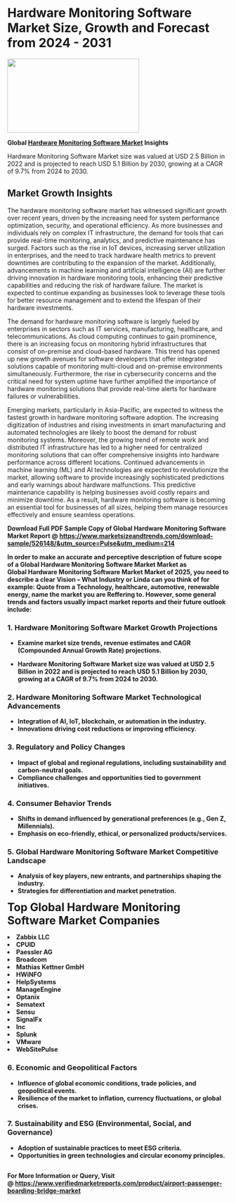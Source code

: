 <H1>Hardware Monitoring Software Market Size, Growth and Forecast from 2024 - 2031</H1><img class="aligncenter size-medium wp-image-584254" src="https://thirdeyenews.in/wp-content/uploads/2024/09/Global-Market-Research-300x168.jpeg" alt="" width="300" height="168" /><p><strong>Global&nbsp;<a href="https://www.marketsizeandtrends.com/download-sample/526148/&amp;utm_source=Pulse&amp;utm_medium=214">Hardware Monitoring Software Market</a> Insights</strong></p><p>Hardware Monitoring Software Market size was valued at USD 2.5 Billion in 2022 and is projected to reach USD 5.1 Billion by 2030, growing at a CAGR of 9.7% from 2024 to 2030.</p><p><h2>Market Growth Insights</h2> <p>The hardware monitoring software market has witnessed significant growth over recent years, driven by the increasing need for system performance optimization, security, and operational efficiency. As more businesses and individuals rely on complex IT infrastructure, the demand for tools that can provide real-time monitoring, analytics, and predictive maintenance has surged. Factors such as the rise in IoT devices, increasing server utilization in enterprises, and the need to track hardware health metrics to prevent downtimes are contributing to the expansion of the market. Additionally, advancements in machine learning and artificial intelligence (AI) are further driving innovation in hardware monitoring tools, enhancing their predictive capabilities and reducing the risk of hardware failure. The market is expected to continue expanding as businesses look to leverage these tools for better resource management and to extend the lifespan of their hardware investments.</p> <p><strong></strong></p> <p>The demand for hardware monitoring software is largely fueled by enterprises in sectors such as IT services, manufacturing, healthcare, and telecommunications. As cloud computing continues to gain prominence, there is an increasing focus on monitoring hybrid infrastructures that consist of on-premise and cloud-based hardware. This trend has opened up new growth avenues for software developers that offer integrated solutions capable of monitoring multi-cloud and on-premise environments simultaneously. Furthermore, the rise in cybersecurity concerns and the critical need for system uptime have further amplified the importance of hardware monitoring solutions that provide real-time alerts for hardware failures or vulnerabilities.</p> <p>Emerging markets, particularly in Asia-Pacific, are expected to witness the fastest growth in hardware monitoring software adoption. The increasing digitization of industries and rising investments in smart manufacturing and automated technologies are likely to boost the demand for robust monitoring systems. Moreover, the growing trend of remote work and distributed IT infrastructure has led to a higher need for centralized monitoring solutions that can offer comprehensive insights into hardware performance across different locations. Continued advancements in machine learning (ML) and AI technologies are expected to revolutionize the market, allowing software to provide increasingly sophisticated predictions and early warnings about hardware malfunctions. This predictive maintenance capability is helping businesses avoid costly repairs and minimize downtime. As a result, hardware monitoring software is becoming an essential tool for businesses of all sizes, helping them manage resources effectively and ensure seamless operations.</p> <p><strong></p><p><span class=""><strong>Download Full PDF Sample Copy of Global Hardware Monitoring Software Market Report</strong> @ <a href="https://www.marketsizeandtrends.com/download-sample/526148/&amp;utm_source=Pulse&amp;utm_medium=214" target="_blank">https://www.marketsizeandtrends.com/download-sample/526148/&amp;utm_source=Pulse&amp;utm_medium=214</a></span></p><p>In order to make an accurate and perceptive description of future scope of a Global&nbsp;Hardware Monitoring Software Market Market as Global&nbsp;Hardware Monitoring Software Market Market of 2025, you need to describe a clear Vision &ndash; What Industry or Linda can you think of for example: Quote from a Technology, healthcare, automotive, renewable energy, name the market you are Reffering to. However, some general trends and factors usually impact market reports and their future outlook include:</p><h3>1.&nbsp;<strong>Hardware Monitoring Software Market Growth Projections</strong></h3><ul><li>Examine market size trends, revenue estimates and CAGR (Compounded Annual Growth Rate) projections.</li><li><p>Hardware Monitoring Software Market size was valued at USD 2.5 Billion in 2022 and is projected to reach USD 5.1 Billion by 2030, growing at a CAGR of 9.7% from 2024 to 2030.</p></li></ul><h3>2.&nbsp;<strong>Hardware Monitoring Software Market Technological Advancements</strong></h3><ul><li>Integration of AI, IoT, blockchain, or automation in the industry.</li><li>Innovations driving cost reductions or improving efficiency.</li></ul><h3>3.&nbsp;<strong>Regulatory and Policy Changes</strong></h3><ul><li>Impact of global and regional regulations, including sustainability and carbon-neutral goals.</li><li>Compliance challenges and opportunities tied to government initiatives.</li></ul><h3>4.&nbsp;<strong>Consumer Behavior Trends</strong></h3><ul><li>Shifts in demand influenced by generational preferences (e.g., Gen Z, Millennials).</li><li>Emphasis on eco-friendly, ethical, or personalized products/services.</li></ul><h3>5.&nbsp;<strong>Global Hardware Monitoring Software Market Competitive Landscape</strong></h3><ul><li>Analysis of key players, new entrants, and partnerships shaping the industry.</li><li>Strategies for differentiation and market penetration.</li></ul><p data-pm-slice="1 1 []"><span style="color: inherit; font-family: inherit; font-size: 25px;">Top Global Hardware Monitoring Software Market Companies</span></p><div class="" data-test-id=""><p><li>Zabbix LLC</li><li> CPUID</li><li> Paessler AG</li><li> Broadcom</li><li> Mathias Kettner GmbH</li><li> HWiNFO</li><li> HelpSystems</li><li> ManageEngine</li><li> Optanix</li><li> Sematext</li><li> Sensu</li><li> SignalFx</li><li> Inc</li><li> Splunk</li><li> VMware</li><li> WebSitePulse</li></p></div><h3>6.&nbsp;<strong>Economic and Geopolitical Factors</strong></h3><ul><li>Influence of global economic conditions, trade policies, and geopolitical events.</li><li>Resilience of the market to inflation, currency fluctuations, or global crises.</li></ul><h3>7.&nbsp;<strong>Sustainability and ESG (Environmental, Social, and Governance)</strong></h3><ul><li>Adoption of sustainable practices to meet ESG criteria.</li><li>Opportunities in green technologies and circular economy principles.</li></ul><h2><strong style="font-size: 14px;">For More Information or Query, Visit @&nbsp;</strong><a style="background-color: #ffffff; font-size: 14px;" href="https://www.marketsizeandtrends.com/report/hardware-monitoring-software-market/" target="_blank">https://www.verifiedmarketreports.com/product/airport-passenger-boarding-bridge-market</a></h2>
